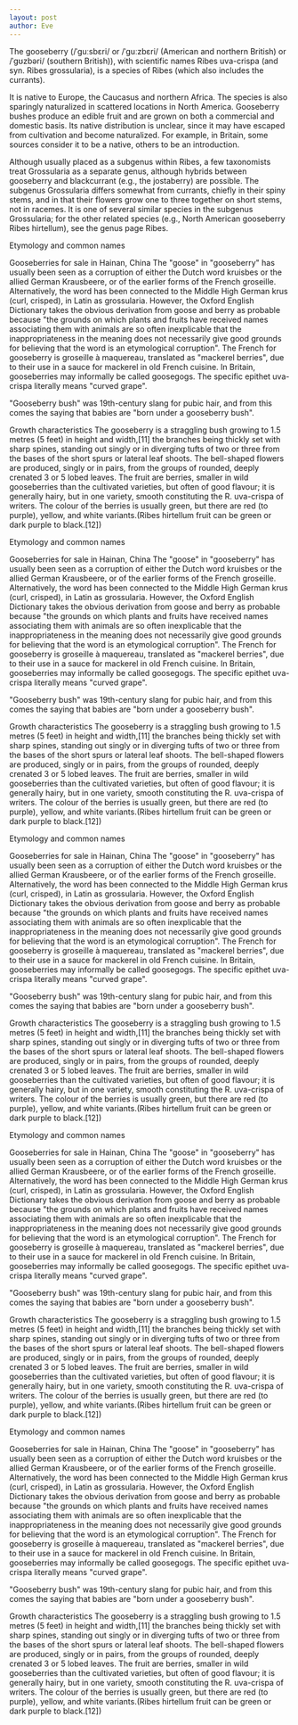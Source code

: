 ```yaml
---
layout: post
author: Eve
---
```


The gooseberry (/ˈɡuːsbɛri/ or /ˈɡuːzbɛri/ (American and northern British) or /ˈɡʊzbəri/ (southern British)), with scientific names Ribes uva-crispa (and syn. Ribes grossularia), is a species of Ribes (which also includes the currants).

<!--more-->

It is native to Europe, the Caucasus and northern Africa. The species is also sparingly naturalized in scattered locations in North America. Gooseberry bushes produce an edible fruit and are grown on both a commercial and domestic basis. Its native distribution is unclear, since it may have escaped from cultivation and become naturalized. For example, in Britain, some sources consider it to be a native, others to be an introduction.

Although usually placed as a subgenus within Ribes, a few taxonomists treat Grossularia as a separate genus, although hybrids between gooseberry and blackcurrant (e.g., the jostaberry) are possible. The subgenus Grossularia differs somewhat from currants, chiefly in their spiny stems, and in that their flowers grow one to three together on short stems, not in racemes. It is one of several similar species in the subgenus Grossularia; for the other related species (e.g., North American gooseberry Ribes hirtellum), see the genus page Ribes.

Etymology and common names

Gooseberries for sale in Hainan, China
The "goose" in "gooseberry" has usually been seen as a corruption of either the Dutch word kruisbes or the allied German Krausbeere, or of the earlier forms of the French groseille. Alternatively, the word has been connected to the Middle High German krus (curl, crisped), in Latin as grossularia. However, the Oxford English Dictionary takes the obvious derivation from goose and berry as probable because "the grounds on which plants and fruits have received names associating them with animals are so often inexplicable that the inappropriateness in the meaning does not necessarily give good grounds for believing that the word is an etymological corruption". The French for gooseberry is groseille à maquereau, translated as "mackerel berries", due to their use in a sauce for mackerel in old French cuisine. In Britain, gooseberries may informally be called goosegogs. The specific epithet uva-crispa literally means "curved grape".

"Gooseberry bush" was 19th-century slang for pubic hair, and from this comes the saying that babies are "born under a gooseberry bush".

Growth characteristics
The gooseberry is a straggling bush growing to 1.5 metres (5 feet) in height and width,[11] the branches being thickly set with sharp spines, standing out singly or in diverging tufts of two or three from the bases of the short spurs or lateral leaf shoots. The bell-shaped flowers are produced, singly or in pairs, from the groups of rounded, deeply crenated 3 or 5 lobed leaves. The fruit are berries, smaller in wild gooseberries than the cultivated varieties, but often of good flavour; it is generally hairy, but in one variety, smooth constituting the R. uva-crispa of writers. The colour of the berries is usually green, but there are red (to purple), yellow, and white variants.(Ribes hirtellum fruit can be green or dark purple to black.[12])

Etymology and common names

Gooseberries for sale in Hainan, China
The "goose" in "gooseberry" has usually been seen as a corruption of either the Dutch word kruisbes or the allied German Krausbeere, or of the earlier forms of the French groseille. Alternatively, the word has been connected to the Middle High German krus (curl, crisped), in Latin as grossularia. However, the Oxford English Dictionary takes the obvious derivation from goose and berry as probable because "the grounds on which plants and fruits have received names associating them with animals are so often inexplicable that the inappropriateness in the meaning does not necessarily give good grounds for believing that the word is an etymological corruption". The French for gooseberry is groseille à maquereau, translated as "mackerel berries", due to their use in a sauce for mackerel in old French cuisine. In Britain, gooseberries may informally be called goosegogs. The specific epithet uva-crispa literally means "curved grape".

"Gooseberry bush" was 19th-century slang for pubic hair, and from this comes the saying that babies are "born under a gooseberry bush".

Growth characteristics
The gooseberry is a straggling bush growing to 1.5 metres (5 feet) in height and width,[11] the branches being thickly set with sharp spines, standing out singly or in diverging tufts of two or three from the bases of the short spurs or lateral leaf shoots. The bell-shaped flowers are produced, singly or in pairs, from the groups of rounded, deeply crenated 3 or 5 lobed leaves. The fruit are berries, smaller in wild gooseberries than the cultivated varieties, but often of good flavour; it is generally hairy, but in one variety, smooth constituting the R. uva-crispa of writers. The colour of the berries is usually green, but there are red (to purple), yellow, and white variants.(Ribes hirtellum fruit can be green or dark purple to black.[12])

Etymology and common names

Gooseberries for sale in Hainan, China
The "goose" in "gooseberry" has usually been seen as a corruption of either the Dutch word kruisbes or the allied German Krausbeere, or of the earlier forms of the French groseille. Alternatively, the word has been connected to the Middle High German krus (curl, crisped), in Latin as grossularia. However, the Oxford English Dictionary takes the obvious derivation from goose and berry as probable because "the grounds on which plants and fruits have received names associating them with animals are so often inexplicable that the inappropriateness in the meaning does not necessarily give good grounds for believing that the word is an etymological corruption". The French for gooseberry is groseille à maquereau, translated as "mackerel berries", due to their use in a sauce for mackerel in old French cuisine. In Britain, gooseberries may informally be called goosegogs. The specific epithet uva-crispa literally means "curved grape".

"Gooseberry bush" was 19th-century slang for pubic hair, and from this comes the saying that babies are "born under a gooseberry bush".

Growth characteristics
The gooseberry is a straggling bush growing to 1.5 metres (5 feet) in height and width,[11] the branches being thickly set with sharp spines, standing out singly or in diverging tufts of two or three from the bases of the short spurs or lateral leaf shoots. The bell-shaped flowers are produced, singly or in pairs, from the groups of rounded, deeply crenated 3 or 5 lobed leaves. The fruit are berries, smaller in wild gooseberries than the cultivated varieties, but often of good flavour; it is generally hairy, but in one variety, smooth constituting the R. uva-crispa of writers. The colour of the berries is usually green, but there are red (to purple), yellow, and white variants.(Ribes hirtellum fruit can be green or dark purple to black.[12])

Etymology and common names

Gooseberries for sale in Hainan, China
The "goose" in "gooseberry" has usually been seen as a corruption of either the Dutch word kruisbes or the allied German Krausbeere, or of the earlier forms of the French groseille. Alternatively, the word has been connected to the Middle High German krus (curl, crisped), in Latin as grossularia. However, the Oxford English Dictionary takes the obvious derivation from goose and berry as probable because "the grounds on which plants and fruits have received names associating them with animals are so often inexplicable that the inappropriateness in the meaning does not necessarily give good grounds for believing that the word is an etymological corruption". The French for gooseberry is groseille à maquereau, translated as "mackerel berries", due to their use in a sauce for mackerel in old French cuisine. In Britain, gooseberries may informally be called goosegogs. The specific epithet uva-crispa literally means "curved grape".

"Gooseberry bush" was 19th-century slang for pubic hair, and from this comes the saying that babies are "born under a gooseberry bush".

Growth characteristics
The gooseberry is a straggling bush growing to 1.5 metres (5 feet) in height and width,[11] the branches being thickly set with sharp spines, standing out singly or in diverging tufts of two or three from the bases of the short spurs or lateral leaf shoots. The bell-shaped flowers are produced, singly or in pairs, from the groups of rounded, deeply crenated 3 or 5 lobed leaves. The fruit are berries, smaller in wild gooseberries than the cultivated varieties, but often of good flavour; it is generally hairy, but in one variety, smooth constituting the R. uva-crispa of writers. The colour of the berries is usually green, but there are red (to purple), yellow, and white variants.(Ribes hirtellum fruit can be green or dark purple to black.[12])

Etymology and common names

Gooseberries for sale in Hainan, China
The "goose" in "gooseberry" has usually been seen as a corruption of either the Dutch word kruisbes or the allied German Krausbeere, or of the earlier forms of the French groseille. Alternatively, the word has been connected to the Middle High German krus (curl, crisped), in Latin as grossularia. However, the Oxford English Dictionary takes the obvious derivation from goose and berry as probable because "the grounds on which plants and fruits have received names associating them with animals are so often inexplicable that the inappropriateness in the meaning does not necessarily give good grounds for believing that the word is an etymological corruption". The French for gooseberry is groseille à maquereau, translated as "mackerel berries", due to their use in a sauce for mackerel in old French cuisine. In Britain, gooseberries may informally be called goosegogs. The specific epithet uva-crispa literally means "curved grape".

"Gooseberry bush" was 19th-century slang for pubic hair, and from this comes the saying that babies are "born under a gooseberry bush".

Growth characteristics
The gooseberry is a straggling bush growing to 1.5 metres (5 feet) in height and width,[11] the branches being thickly set with sharp spines, standing out singly or in diverging tufts of two or three from the bases of the short spurs or lateral leaf shoots. The bell-shaped flowers are produced, singly or in pairs, from the groups of rounded, deeply crenated 3 or 5 lobed leaves. The fruit are berries, smaller in wild gooseberries than the cultivated varieties, but often of good flavour; it is generally hairy, but in one variety, smooth constituting the R. uva-crispa of writers. The colour of the berries is usually green, but there are red (to purple), yellow, and white variants.(Ribes hirtellum fruit can be green or dark purple to black.[12])

